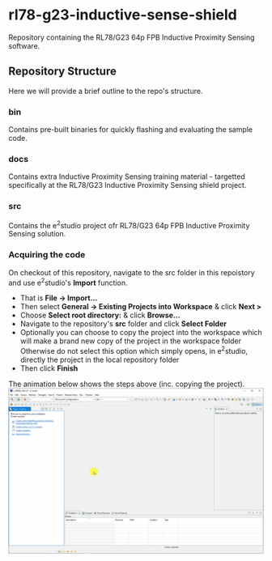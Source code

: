 # rl78-g23-inductive-sense-shield
Repository containing the RL78/G23 64p FPB Inductive Proximity Sensing software.

## Repository Structure
Here we will provide a brief outline to the repo's structure.

### bin
Contains pre-built binaries for quickly flashing and evaluating the sample code.

### docs
Contains extra Inductive Proximity Sensing training material - targetted specifically at the RL78/G23 Inductive Proximity Sensing shield project.

### src
Contains the e<sup>2</sup>studio project ofr RL78/G23 64p FPB Inductive Proximity Sensing solution.

### Acquiring the code
On checkout of this repository, navigate to the src folder in this repoistory and use e<sup>2</sup>studio's **Import** function.
- That is **File &rarr; Import...**
- Then select **General &rarr; Existing Projects into Workspace** & click **Next >**
- Choose **Select root directory:** & click **Browse...**
- Navigate to the repository's **src** folder and click **Select Folder**
- Optionally you can choose to copy the project into the workspace which will make a brand new copy of the project in the workspace folder\
Otherwise do not select this option which simply opens, in e<sup>2</sup>studio, directly the project in the local repository folder
- Then click **Finish**

The animation below shows the steps above (inc. copying the project).
[![Import Process](docs/img/project_import.gif)](docs/img/project_import.gif)
